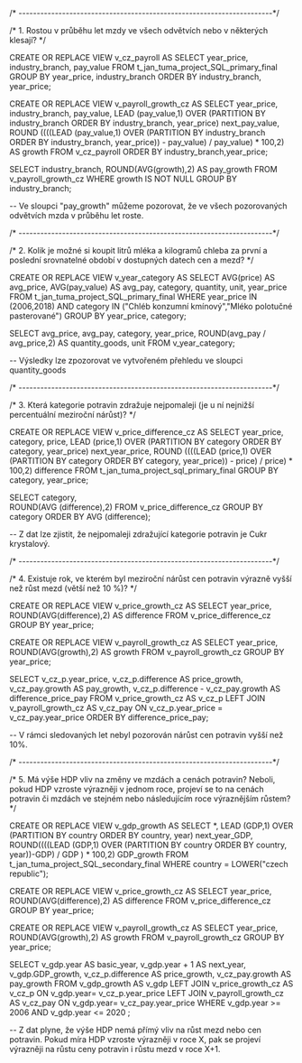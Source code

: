 /* ----------------------------------------------------------------------*/

/* 1. Rostou v průběhu let mzdy ve všech odvětvích nebo v některých klesají? */

CREATE OR REPLACE VIEW v_cz_payroll AS
SELECT
	year_price,
	industry_branch,
	pay_value
FROM 
	t_jan_tuma_project_SQL_primary_final
GROUP BY 
	year_price,
	industry_branch
ORDER BY 
	industry_branch,
	year_price;
	
CREATE OR REPLACE VIEW v_payroll_growth_cz AS
SELECT 
	year_price,
	industry_branch,
	pay_value,
	LEAD (pay_value,1) OVER (PARTITION BY industry_branch ORDER BY industry_branch, year_price) next_pay_value,
	ROUND ((((LEAD (pay_value,1) OVER (PARTITION BY industry_branch ORDER BY industry_branch, year_price)) - pay_value) / pay_value) * 100,2) AS growth
FROM
	v_cz_payroll
ORDER BY industry_branch,year_price;

SELECT
	industry_branch,
	ROUND(AVG(growth),2) AS pay_growth
FROM v_payroll_growth_cz
WHERE growth IS NOT NULL
GROUP BY industry_branch;

-- Ve sloupci "pay_growth" můžeme pozorovat, že ve všech pozorovaných odvětvích mzda v průběhu let roste.

/* ----------------------------------------------------------------------*/

/* 2. Kolik je možné si koupit litrů mléka a kilogramů chleba za první a poslední srovnatelné období v dostupných datech cen a mezd? */

CREATE OR REPLACE VIEW v_year_category AS
SELECT
	AVG(price) AS avg_price,
	AVG(pay_value) AS avg_pay,
	category,
	quantity,
	unit,
	year_price
FROM
	t_jan_tuma_project_SQL_primary_final
WHERE
	year_price IN (2006,2018) AND 
	category IN ("Chléb konzumní kmínový","Mléko polotučné pasterované")
GROUP BY
	year_price, category;
	
SELECT
	avg_price,
	avg_pay,
 	category,
 	year_price,
	ROUND(avg_pay / avg_price,2) AS quantity_goods,
	unit
FROM
	v_year_category;

--  Výsledky lze zpozorovat ve vytvořeném přehledu ve sloupci quantity_goods

/* ----------------------------------------------------------------------*/

/* 3. Která kategorie potravin zdražuje nejpomaleji (je u ní nejnižší percentuální meziroční nárůst)? */

CREATE OR REPLACE VIEW v_price_difference_cz AS
SELECT
	year_price,
	category,
	price,
	LEAD (price,1) OVER (PARTITION BY category ORDER BY category, year_price) next_year_price,
	ROUND ((((LEAD (price,1) OVER (PARTITION BY category  ORDER BY category, year_price)) - price) / price) * 100,2) difference
FROM
	t_jan_tuma_project_sql_primary_final
GROUP BY
	category, year_price;
			
SELECT
	category,  
	ROUND(AVG (difference),2)
FROM
	v_price_difference_cz
GROUP BY
	category
ORDER BY
	AVG (difference);

-- Z dat lze zjistit, že nejpomaleji zdražující kategorie potravin je Cukr krystalový.

/* ----------------------------------------------------------------------*/

/* 4. Existuje rok, ve kterém byl meziroční nárůst cen potravin výrazně vyšší než růst mezd (větší než 10 %)? */

CREATE OR REPLACE VIEW v_price_growth_cz AS
SELECT
	year_price, 
	ROUND(AVG(difference),2) AS difference 
FROM v_price_difference_cz 
GROUP BY year_price;

CREATE OR REPLACE VIEW v_payroll_growth_cz AS
SELECT
	year_price, 
	ROUND(AVG(growth),2) AS growth 
FROM v_payroll_growth_cz 
GROUP BY year_price;

SELECT
	v_cz_p.year_price,
	v_cz_p.difference AS price_growth,
	v_cz_pay.growth AS pay_growth,
	v_cz_p.difference - v_cz_pay.growth AS difference_price_pay
FROM
	v_price_growth_cz AS v_cz_p
LEFT JOIN v_payroll_growth_cz AS v_cz_pay
	ON v_cz_p.year_price = v_cz_pay.year_price
ORDER BY difference_price_pay;

-- V rámci sledovaných let nebyl pozorován nárůst cen potravin vyšší než 10%.

/* ----------------------------------------------------------------------*/

/* 5. Má výše HDP vliv na změny ve mzdách a cenách potravin? Neboli, pokud HDP vzroste výrazněji v jednom roce, projeví se to na cenách potravin či mzdách ve stejném nebo následujícím roce výraznějším růstem? */

CREATE OR REPLACE VIEW v_gdp_growth AS
SELECT
	*,
	LEAD (GDP,1) OVER (PARTITION BY country ORDER BY country, year) next_year_GDP,
	ROUND((((LEAD (GDP,1) OVER (PARTITION BY country ORDER BY country, year))-GDP) / GDP ) * 100,2) GDP_growth
FROM
	t_jan_tuma_project_SQL_secondary_final
WHERE
	country = LOWER("czech republic");


CREATE OR REPLACE VIEW v_price_growth_cz AS
SELECT
	year_price, 
	ROUND(AVG(difference),2) AS difference 
FROM
	v_price_difference_cz 
GROUP BY
	year_price;

CREATE OR REPLACE VIEW v_payroll_growth_cz AS
SELECT
	year_price, 
	ROUND(AVG(growth),2) AS growth 
FROM
	v_payroll_growth_cz 
GROUP BY
	year_price;

SELECT
	v_gdp.year AS basic_year,
	v_gdp.year + 1 AS next_year,
	v_gdp.GDP_growth,
	v_cz_p.difference AS price_growth,
	v_cz_pay.growth AS pay_growth
FROM
	v_gdp_growth AS v_gdp
LEFT JOIN v_price_growth_cz AS v_cz_p
	ON v_gdp.year= v_cz_p.year_price
LEFT JOIN v_payroll_growth_cz AS v_cz_pay
	ON v_gdp.year= v_cz_pay.year_price
WHERE v_gdp.year >= 2006 AND v_gdp.year <= 2020 ;

-- Z dat plyne, že výše HDP nemá přímý vliv na růst mezd nebo cen potravin. Pokud míra HDP vzroste výrazněji v roce X, pak se projeví výrazněji na růstu ceny potravin i růstu mezd v roce X+1.
